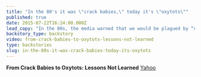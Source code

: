 ```yaml
---
title: "In the 80's it was \"crack babies,\" today it's \"oxytots\""
published: true
date: 2015-07-22T16:24:00.000Z
lead_copy: "In the 80s, the media warned that we would be plagued by “crack babies.” They were wrong. Today, the media is sounding a similar alarm. "
backstory_type: backstory
video: from-crack-babies-to-oxytots-lessons-not-learned
type: backstories
slug: in-the-80s-it-was-crack-babies-today-its-oxytots
---
```


**From Crack Babies to Oxytots: Lessons Not Learned**
[Yahoo ](https://screen.yahoo.com/wf-channel=viewfinder/crack-babies-oxytots-lessons-not-120000652.html)

